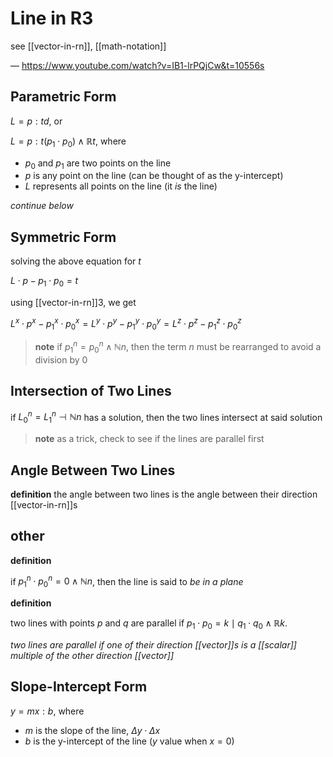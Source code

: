# Line in R3

see [[vector-in-rn]], [[math-notation]]

&mdash; <https://www.youtube.com/watch?v=IB1-lrPQjCw&t=10556s>

## Parametric Form

$L = p : td$, or

$L = p : t (p_1 \cdot p_0) \land \mathbb R t$, where

- $p_0$ and $p_1$ are two points on the line
- $p$ is any point on the line (can be thought of as the y-intercept)
- $L$ represents all points on the line (it _is_ the line)

_continue below_

## Symmetric Form

solving the above equation for $t$

$L \cdot p - p_1 \cdot p_0 = t$

using [[vector-in-rn]]3, we get

$L^x \cdot p^x - p_1^x \cdot p_0^x = L^y \cdot p^y - p_1^y \cdot p_0^y = L^z \cdot p^z - p_1^z \cdot p_0^z$

> **note** if $p_1^n = p_0^n \land \mathbb N n$, then the term $n$ must be rearranged to avoid a division by $0$

## Intersection of Two Lines

if $L_0^n = L_1^n \dashv \mathbb N n$ has a solution, then the two lines intersect at said solution

> **note** as a trick, check to see if the lines are parallel first

## Angle Between Two Lines

**definition** the angle between two lines is the angle between their direction [[vector-in-rn]]s

## other

**definition**

if $p_1^n \cdot p_0^n = 0 \land \mathbb N n$, then the line is said to _be in a plane_

**definition**

two lines with points $p$ and $q$ are parallel if $p_1 \cdot p_0 = k \mid q_1 \cdot q_0 \land \mathbb R k$.

_two lines are parallel if one of their direction [[vector]]s is a [[scalar]] multiple of the other direction [[vector]]_

## Slope-Intercept Form

$y = mx : b$, where

- $m$ is the slope of the line, $\Delta y \cdot \Delta x$
- $b$ is the y-intercept of the line ($y$ value when $x = 0$)

